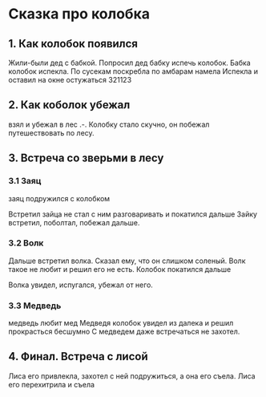 # Сказка про колобка

## 1. Как колобок появился
Жили-были дед с бабкой. 
Попросил дед бабку испечь колобок.
Бабка колобок испекла.
По сусекам поскребла по амбарам намела
Испекла и оставил на окне остужаться 
321123

## 2. Как коболок убежал
взял и убежал в лес  .-.
Колобку стало скучно, он побежал путешествовать по лесу.

## 3. Встреча со зверьми в лесу

### 3.1 Заяц 
заяц подружился с колобком

Встретил зайца не стал с ним разговаривать и покатился дальше
Зайку встретил, поболтал, побежал дальше.

### 3.2 Волк

Дальше встретил волка. Сказал ему, что он слишком соленый. Волк такое не любит и решил его не есть. Колобок покатился дальше

Волка увидел, испугался, убежал от него.

### 3.3 Медведь
медведь любит мед
Медведя колобок увидел из далека и решил прокрасться бесшумно
С медведем даже встречаться не захотел. 
 
## 4. Финал. Встреча с лисой
Лиса его привлекла, захотел с ней подружиться, а она его съела. 
Лиса его перехитрила и съела
